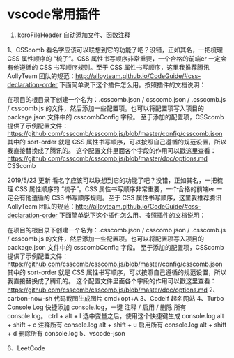 # vscode常用插件

1. koroFileHeader 自动添加文件、函数注释

1、CSScomb
看名字应该可以联想到它的功能了吧？没错，正如其名，一把梳理 CSS 属性顺序的 “梳子”。CSS 属性书写顺序非常重要，一个合格的前端er 一定会有他遵循的 CSS 书写顺序规则。至于 CSS 属性书写顺序，这里我推荐腾讯 AollyTeam 团队的规范：http://alloyteam.github.io/CodeGuide/#css-declaration-order
下面简单说下这个插件怎么用。按照插件的文档说明：




在项目的根目录下创建一个名为：.csscomb.json / csscomb.json / .csscomb.js / csscomb.js 的文件，然后添加一些配置项。也可以将配置项写入项目的 package.json 文件中的 csscombConfig 字段。
至于添加的配置项，CSScomb 提供了示例配置文件：https://github.com/csscomb/csscomb.js/blob/master/config/csscomb.json
其中的 sort-order 就是 CSS 属性书写顺序，可以按照自己遵循的规范设置，所以我直接替换成了腾讯的。
这个配置文件里面各个字段的作用可以戳这里查看：https://github.com/csscomb/csscomb.js/blob/master/doc/options.md
CSScomb

2019/5/23 更新
看名字应该可以联想到它的功能了吧？没错，正如其名，一把梳理 CSS 属性顺序的 “梳子”。CSS 属性书写顺序非常重要，一个合格的前端er 一定会有他遵循的 CSS 书写顺序规则。至于 CSS 属性书写顺序，这里我推荐腾讯 AollyTeam 团队的规范：http://alloyteam.github.io/CodeGuide/#css-declaration-order
下面简单说下这个插件怎么用。按照插件的文档说明：




在项目的根目录下创建一个名为：.csscomb.json / csscomb.json / .csscomb.js / csscomb.js 的文件，然后添加一些配置项。也可以将配置项写入项目的 package.json 文件中的 csscombConfig 字段。
至于添加的配置项，CSScomb 提供了示例配置文件：https://github.com/csscomb/csscomb.js/blob/master/config/csscomb.json
其中的 sort-order 就是 CSS 属性书写顺序，可以按照自己遵循的规范设置，所以我直接替换成了腾讯的。
这个配置文件里面各个字段的作用可以戳这里查看：https://github.com/csscomb/csscomb.js/blob/master/doc/options.md
2、carbon-now-sh
代码截图生成图片 cmd+opt+A
3、CodeIf
起名网站
4、Turbo Console Log
快捷添加 console.log，一键 注释 / 启用 / 删除 所有 console.log。
ctrl + alt + l 选中变量之后，使用这个快捷键生成 console.log
alt + shift + c 注释所有 console.log
alt + shift + u 启用所有 console.log
alt + shift + d 删除所有 console.log
5、vscode-json

6、LeetCode
